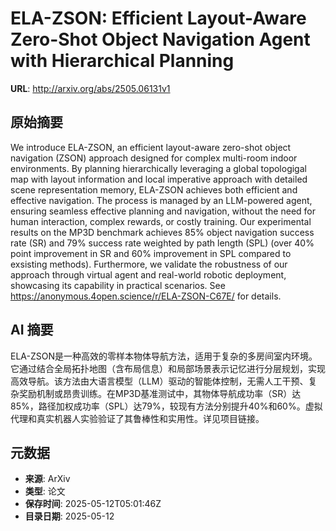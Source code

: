 # ELA-ZSON: Efficient Layout-Aware Zero-Shot Object Navigation Agent with Hierarchical Planning

**URL**: http://arxiv.org/abs/2505.06131v1

## 原始摘要

We introduce ELA-ZSON, an efficient layout-aware zero-shot object navigation
(ZSON) approach designed for complex multi-room indoor environments.
  By planning hierarchically leveraging a global topologigal map with layout
information and local imperative approach with detailed scene representation
memory, ELA-ZSON achieves both efficient and effective navigation.
  The process is managed by an LLM-powered agent, ensuring seamless effective
planning and navigation, without the need for human interaction, complex
rewards, or costly training.
  Our experimental results on the MP3D benchmark achieves 85\% object
navigation success rate (SR) and 79\% success rate weighted by path length
(SPL) (over 40\% point improvement in SR and 60\% improvement in SPL compared
to exsisting methods). Furthermore, we validate the robustness of our approach
through virtual agent and real-world robotic deployment, showcasing its
capability in practical scenarios. See
https://anonymous.4open.science/r/ELA-ZSON-C67E/ for details.


## AI 摘要

ELA-ZSON是一种高效的零样本物体导航方法，适用于复杂的多房间室内环境。它通过结合全局拓扑地图（含布局信息）和局部场景表示记忆进行分层规划，实现高效导航。该方法由大语言模型（LLM）驱动的智能体控制，无需人工干预、复杂奖励机制或昂贵训练。在MP3D基准测试中，其物体导航成功率（SR）达85%，路径加权成功率（SPL）达79%，较现有方法分别提升40%和60%。虚拟代理和真实机器人实验验证了其鲁棒性和实用性。详见项目链接。

## 元数据

- **来源**: ArXiv
- **类型**: 论文
- **保存时间**: 2025-05-12T05:01:46Z
- **目录日期**: 2025-05-12

